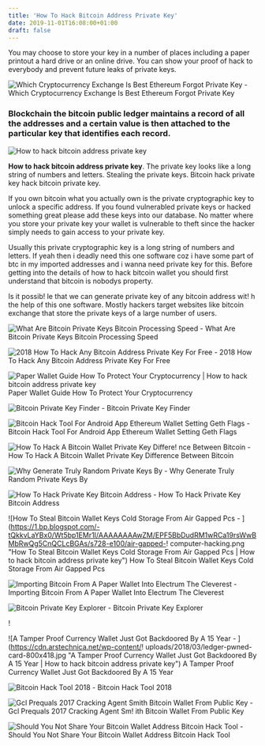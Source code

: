 ```yaml
---
title: 'How To Hack Bitcoin Address Private Key'
date: 2019-11-01T16:08:00+01:00
draft: false
---
```


You may choose to store your key in a number of places including a paper printout a hard drive or an online drive. You can show your proof of hack to everybody and prevent future leaks of private keys.

![Which Cryptocurrency Exchange Is Best Ethereum Forgot Private Key - ](https://cdn-images-1.medium.com/max/1600/1*PWwLBlhulklbczlsDEMgpA.png "Which Cryptocurrency Exchange Is Best Ethereum Forgot Private Key | How to hack bitcoin address private key") Which Cryptocurrency Exchange Is Best Ethereum Forgot Private Key

### Blockchain the bitcoin public ledger maintains a record of all the addresses and a certain value is then attached to the particular key that identifies each record.

![How to hack bitcoin address private key](https://www.geckoandfly.com/wp-content/uploads/2016/12/bitcoin-wallet-1.jpg "How to hack bitcoin address private key")

**How to hack bitcoin address private key**. The private key looks like a long string of numbers and letters. Stealing the private keys. Bitcoin hack private key hack bitcoin private key.

If you own bitcoin what you actually own is the private cryptographic key to unlock a specific address. If you found vulnerabled private keys or hacked something great please add these keys into our database. No matter where you store your private key your wallet is vulnerable to theft since the hacker simply needs to gain access to your private key.

Usually this private cryptographic key is a long string of numbers and letters. If yeah then i deadly need this one software coz i have some part of btc in my imported addresses and i wanna need private key for this. Before getting into the details of how to hack bitcoin wallet you should first understand that bitcoin is nobodys property.

Is it possib! le that we can generate private key of any bitcoin address wit! h the help of this one software. Mostly hackers target websites like bitcoin exchange that store the private keys of a large number of users.

![What Are Bitcoin Private Keys Bitcoin Processing Speed - ](http://lascrucesjail.files.wordpress.com/2013/07/print3.png "What Are Bitcoin Private Keys Bitcoin Processing Speed | How to hack bitcoin address private key") What Are Bitcoin Private Keys Bitcoin Processing Speed

![2018 How To Hack Any Bitcoin Address Private Key For Free - ](https://i.ytimg.com/vi/eKi92pEhXWg/maxresdefault.jpg "2018 How To Hack Any Bitcoin Address Private Key For Free | How to hack bitcoin address private key") 2018 How To Hack Any Bitcoin Address Private Key For Free

![](https://blockgeeks.com/wp-content/uploads/2017/07/image12-1.png "Paper Wallet Guide How To Protect Your Cryptocurrency | How to hack bitcoin address private key") Paper Wallet Guide How To Protect Your Cryptocurrency

![Bitcoin Private Key Finder - ](http://movitas.de/img/e35cf413d763578cad4fc3e838e02fe7.jpg "Bitcoin Private Key Finder | How to hack bitcoin address private key") Bitcoin Private Key Finder

![Bitcoin Hack Tool For Android App Ethereum Wallet Setting Geth Flags - ](https://steemitimages.com/DQmXntEPjJeSqDdRySvgWLBEV6UborbqCYkMsZhhNBq31Ks/myetherwallet5.png "Bitcoin Hack Tool For Android App Ethereum Wallet Setting Geth Flags | How to hack bitcoin address private key") Bitcoin Hack Tool For Android App Ethereum Wallet Setting Geth Flags

![How To Hack A Bitcoin Wallet Private Key Differe!   nce Between Bitcoin - ](https://i.imgur.com/Q12SRTK.jpg "How To Hack A Bitcoin Wallet Private Key Difference Between Bitcoin | How to hack bitcoin address private key") How To Hack A Bitcoin Wallet Private Key Difference Between Bitcoin

![Why Generate Truly Random Private Keys By - ](https://hackernoon.com/hn-images/1*rX2P_dBk5LXS7aFhhYRjLQ.jpeg "Why Generate Truly Random Private Keys By | How to hack bitcoin address private key") Why Generate Truly Random Private Keys By

![How To Hack Private Key Bitcoin Address - ](https://i.ytimg.com/vi/PtAuAp0PybQ/maxresdefault.jpg "How To Hack Private Key Bitcoin Address | How to hack bitcoin address private key") How To Hack Private Key Bitcoin Address

![How To Steal Bitcoin Wallet Keys Cold Storage From Air Gapped Pcs - ](https://1.bp.blogspot.com/-tQkkvLaYBx0/Wt5bp1EMr1I/AAAAAAAAwZM/EPF5BbDudRM1wRCa19rsWwBMbRwQg5CnQCLcBGAs/s728-e100/air-gapped-!   computer-hacking.png "How To Steal Bitcoin Wallet Keys Cold Storage From Air Gapped Pcs | How to hack bitcoin address private key") How To Steal Bitcoin Wallet Keys Cold Storage From Air Gapped Pcs

![Importing Bitcoin From A Paper Wallet Into Electrum The Cleverest - ](http://www.thecleverest.com/wp-content/uploads/2014/03/bit2factor-644x552.png "Importing Bitcoin From A Paper Wallet Into Electrum The Cleverest | How to hack bitcoin address private key") Importing Bitcoin From A Paper Wallet Into Electrum The Cleverest

![Bitcoin Private Key Explorer - ](http://starexpress.at/img/be475dc581278bdb51377327a7a23f6c.png "Bitcoin Private Key Explorer | How to hack bitcoin address private key") Bitcoin Private Key Explorer

!

![A Tamper Proof Currency Wallet Just Got Backdoored By A 15 Year - ](https://cdn.arstechnica.net/wp-content/!   uploads/2018/03/ledger-pwned-card-800x418.jpg "A Tamper Proof Currency Wallet Just Got Backdoored By A 15 Year | How to hack bitcoin address private key") A Tamper Proof Currency Wallet Just Got Backdoored By A 15 Year

![Bitcoin Hack Tool 2018 - ](https://4.bp.blogspot.com/-OuKQ49edT_k/WkXrtGSjOEI/AAAAAAAAAc0/NCkuT5-gOI4UmKKcX4qY7nO3DxxWh4WkACLcBGAs/s1600/BITCOIN%2BHACK%2BTOOL.PNG "Bitcoin Hack Tool 2018 | How to hack bitcoin address private key") Bitcoin Hack Tool 2018

![Gcl Prequals 2017 Cracking Agent Smith Bitcoin Wallet From Public Key - ](https://img.vos.uz/9px67la4.jpg "Gcl Prequals 2017 Cracking Agent Smith Bitcoin Wallet From Public Key | How to hack bitcoin address private key") Gcl Prequals 2017 Cracking Agent Sm! ith Bitcoin Wallet From Public Key

![Should You Not Share Your Bitcoin Wallet Address Bitcoin Hack Tool - ](https://www.sam-solutions.com/blog/wp-content/uploads/2018/01/Types-of-bitcoin-wallets-767x1024.png "Should You Not Share Your Bitcoin Wallet Address Bitcoin Hack Tool | How to hack bitcoin address private key") Should You Not Share Your Bitcoin Wallet Address Bitcoin Hack Tool